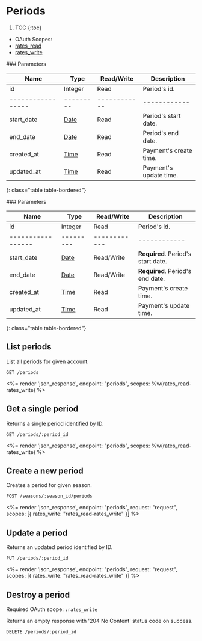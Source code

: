 # Periods

1. TOC
{:toc}

<ul class="nav nav-pills pull-right" role="tablist">
  <li class="disabled"><a>OAuth Scopes:</a></li>
  <li class="active"><a href="#rates_read" role="tab" data-toggle="pill">rates_read</a></li>
  <li><a href="#rates_write" role="tab" data-toggle="pill">rates_write</a></li>
</ul>

<div class="tab-content" markdown="1">
  <div class="tab-pane active" id="rates_read" markdown="1">
### Parameters

Name             | Type    | Read/Write | Description
-----------------|---------|------------|------------
id               | Integer | Read       | Period's id.
-----------------|---------|------------|------------
start_date       | [Date](/reference/formats#date--time) | Read       | Period's start date.
end_date         | [Date](/reference/formats#date--time) | Read       | Period's end date.
created_at       | [Time](/reference/formats#date--time) | Read       | Payment's create time.
updated_at       | [Time](/reference/formats#date--time) | Read       | Payment's update time.
{: class="table table-bordered"}
  </div>
  <div class="tab-pane" id="rates_write" markdown="1">
### Parameters

Name             | Type    | Read/Write | Description
-----------------|---------|------------|------------
id               | Integer | Read       | Period's id.
-----------------|---------|------------|------------
start_date       | [Date](/reference/formats#date--time) | Read/Write | **Required**. Period's start date.
end_date         | [Date](/reference/formats#date--time) | Read/Write | **Required**. Period's end date.
created_at       | [Time](/reference/formats#date--time) | Read       | Payment's create time.
updated_at       | [Time](/reference/formats#date--time) | Read       | Payment's update time.
{: class="table table-bordered"}
  </div>
</div>

## List periods

List all periods for given account.

~~~
GET /periods
~~~

<%= render 'json_response', endpoint: "periods", scopes: %w(rates_read-rates_write) %>

## Get a single period

Returns a single period identified by ID.

~~~
GET /periods/:period_id
~~~

<%= render 'json_response', endpoint: "periods", scopes: %w(rates_read-rates_write) %>

## Create a new period

Creates a period for given season.

~~~
POST /seasons/:season_id/periods
~~~

<%= render 'json_response', endpoint: "periods", request: "request",
  scopes: [{ rates_write: "rates_read-rates_write" }] %>

## Update a period

Returns an updated period identified by ID.

~~~
PUT /periods/:period_id
~~~

<%= render 'json_response', endpoint: "periods", request: "request",
  scopes: [{ rates_write: "rates_read-rates_write" }] %>

## Destroy a period

Required OAuth scope: `:rates_write`

Returns an empty response with '204 No Content' status code on success.

~~~~~~
DELETE /periods/:period_id
~~~~~~
